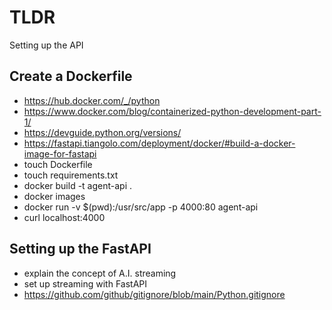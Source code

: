 # TLDR

Setting up the API

## Create a Dockerfile

- https://hub.docker.com/_/python
- https://www.docker.com/blog/containerized-python-development-part-1/
- https://devguide.python.org/versions/
- https://fastapi.tiangolo.com/deployment/docker/#build-a-docker-image-for-fastapi
- touch Dockerfile
- touch requirements.txt
- docker build -t agent-api .
- docker images
- docker run -v $(pwd):/usr/src/app -p 4000:80 agent-api
- curl localhost:4000

## Setting up the FastAPI

- explain the concept of A.I. streaming
- set up streaming with FastAPI
- https://github.com/github/gitignore/blob/main/Python.gitignore
